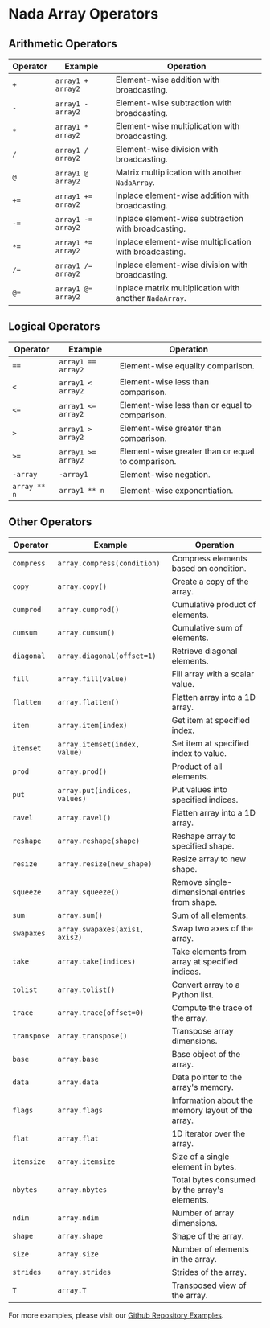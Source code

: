 # Nada Array Operators

## Arithmetic Operators
| Operator    | Example                                | Operation                                      |
|-------------|----------------------------------------|------------------------------------------------|
| `+`         | `array1 + array2`                      | Element-wise addition with broadcasting.        |
| `-`         | `array1 - array2`                      | Element-wise subtraction with broadcasting.     |
| `*`         | `array1 * array2`                      | Element-wise multiplication with broadcasting.  |
| `/`         | `array1 / array2`                      | Element-wise division with broadcasting.        |
| `@`         | `array1 @ array2`                      | Matrix multiplication with another `NadaArray`. |
| `+=`        | `array1 += array2`                     | Inplace element-wise addition with broadcasting. |
| `-=`        | `array1 -= array2`                     | Inplace element-wise subtraction with broadcasting. |
| `*=`        | `array1 *= array2`                     | Inplace element-wise multiplication with broadcasting. |
| `/=`        | `array1 /= array2`                     | Inplace element-wise division with broadcasting. |
| `@=`        | `array1 @= array2`                     | Inplace matrix multiplication with another `NadaArray`. |

## Logical Operators
| Operator    | Example                                | Operation                                      |
|-------------|----------------------------------------|------------------------------------------------|
| `==`        | `array1 == array2`                     | Element-wise equality comparison.               |
| `<`         | `array1 < array2`                      | Element-wise less than comparison.              |
| `<=`        | `array1 <= array2`                     | Element-wise less than or equal to comparison.  |
| `>`         | `array1 > array2`                      | Element-wise greater than comparison.           |
| `>=`        | `array1 >= array2`                     | Element-wise greater than or equal to comparison.|
| `-array`    | `-array1`                              | Element-wise negation.                         |
| `array ** n`| `array1 ** n`                          | Element-wise exponentiation.                   |

## Other Operators
| Operator    | Example                                | Operation                                      |
|-------------|----------------------------------------|------------------------------------------------|
| `compress`   | `array.compress(condition)`                  | Compress elements based on condition.               |
| `copy`       | `array.copy()`                               | Create a copy of the array.                         |
| `cumprod`    | `array.cumprod()`                            | Cumulative product of elements.                     |
| `cumsum`     | `array.cumsum()`                             | Cumulative sum of elements.                         |
| `diagonal`   | `array.diagonal(offset=1)`                   | Retrieve diagonal elements.                         |
| `fill`       | `array.fill(value)`                          | Fill array with a scalar value.                     |
| `flatten`    | `array.flatten()`                            | Flatten array into a 1D array.                      |
| `item`       | `array.item(index)`                          | Get item at specified index.                        |
| `itemset`    | `array.itemset(index, value)`                 | Set item at specified index to value.               |
| `prod`       | `array.prod()`                               | Product of all elements.                            |
| `put`        | `array.put(indices, values)`                  | Put values into specified indices.                  |
| `ravel`      | `array.ravel()`                              | Flatten array into a 1D array.                      |
| `reshape`    | `array.reshape(shape)`                       | Reshape array to specified shape.                   |
| `resize`     | `array.resize(new_shape)`                    | Resize array to new shape.                          |
| `squeeze`    | `array.squeeze()`                            | Remove single-dimensional entries from shape.       |
| `sum`        | `array.sum()`                                | Sum of all elements.                                |
| `swapaxes`   | `array.swapaxes(axis1, axis2)`               | Swap two axes of the array.                         |
| `take`       | `array.take(indices)`                        | Take elements from array at specified indices.      |
| `tolist`     | `array.tolist()`                             | Convert array to a Python list.                     |
| `trace`      | `array.trace(offset=0)`                      | Compute the trace of the array.                     |
| `transpose`  | `array.transpose()`                          | Transpose array dimensions.                         |
| `base`       | `array.base`                                 | Base object of the array.                           |
| `data`       | `array.data`                                 | Data pointer to the array's memory.                 |
| `flags`      | `array.flags`                                | Information about the memory layout of the array.   |
| `flat`       | `array.flat`                                 | 1D iterator over the array.                         |
| `itemsize`   | `array.itemsize`                             | Size of a single element in bytes.                  |
| `nbytes`     | `array.nbytes`                               | Total bytes consumed by the array's elements.       |
| `ndim`       | `array.ndim`                                 | Number of array dimensions.                         |
| `shape`      | `array.shape`                                | Shape of the array.                                |
| `size`       | `array.size`                                 | Number of elements in the array.                    |
| `strides`    | `array.strides`                              | Strides of the array.                              |
| `T`          | `array.T`                                    | Transposed view of the array.                       |


For more examples, please visit our [Github Repository Examples](https://github.com/NillionNetwork/nada-algebra/tree/main/examples).